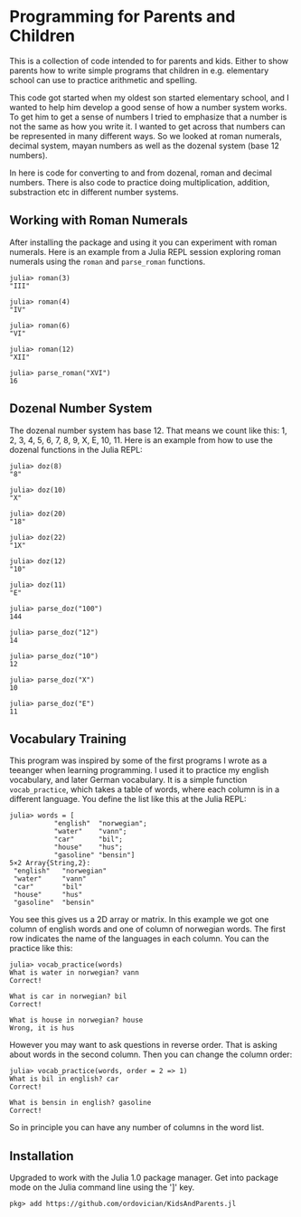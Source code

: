 # Programming for Parents and Children
This is a collection of code intended to for parents and kids. Either to show parents how to write simple programs that children in e.g. elementary school can use to practice arithmetic and spelling.

This code got started when my oldest son started elementary school, and I wanted to help him develop a good sense of how a number system works. To get him to get a sense of numbers I tried to emphasize that a number is not the same as how you write it. I wanted to get across that numbers can be represented in many different ways. So we looked at roman numerals, decimal system, mayan numbers as well as the dozenal system (base 12 numbers).

In here is code for converting to and from dozenal, roman and decimal numbers. There is also code to practice doing multiplication, addition, substraction etc in different number systems. 

## Working with Roman Numerals

After installing the package and using it you can experiment with roman numerals. Here is an example from a Julia REPL session exploring roman numerals using the `roman` and `parse_roman` functions.

    julia> roman(3)
    "III"

    julia> roman(4)
    "IV"

    julia> roman(6)
    "VI"

    julia> roman(12)
    "XII"

    julia> parse_roman("XVI")
    16
    
## Dozenal Number System
The dozenal number system has base 12. That means we count like this: 1, 2, 3, 4, 5, 6, 7, 8, 9, X, E, 10, 11. Here is an example from how to use the dozenal functions in the Julia REPL:

    julia> doz(8)
    "8"

    julia> doz(10)
    "X"

    julia> doz(20)
    "18"

    julia> doz(22)
    "1X"

    julia> doz(12)
    "10"

    julia> doz(11)
    "E"

    julia> parse_doz("100")
    144

    julia> parse_doz("12")
    14

    julia> parse_doz("10")
    12

    julia> parse_doz("X")
    10

    julia> parse_doz("E")
    11

## Vocabulary Training
This program was inspired by some of the first programs I wrote as a teeanger when learning programming. I used it to practice my english vocabulary, and later German vocabulary. It is a simple function `vocab_practice`, which takes a table of words, where each column is in a different language. You define the list like this at the Julia REPL:

    julia> words = [
               "english"  "norwegian";
               "water"    "vann";
               "car"      "bil";
               "house"    "hus";
               "gasoline" "bensin"]
    5×2 Array{String,2}:
     "english"   "norwegian"
     "water"     "vann"     
     "car"       "bil"      
     "house"     "hus"      
     "gasoline"  "bensin"
     
You see this gives us a 2D array or matrix. In this example we got one column of english words and one of column of norwegian words. The first row indicates the name of the languages in each column. You can the practice like this:

    julia> vocab_practice(words)
    What is water in norwegian? vann
    Correct!

    What is car in norwegian? bil
    Correct!

    What is house in norwegian? house
    Wrong, it is hus
    
However you may want to ask questions in reverse order. That is asking about words in the second column. Then you can change the column order:

    julia> vocab_practice(words, order = 2 => 1)
    What is bil in english? car
    Correct!

    What is bensin in english? gasoline
    Correct!
    
So in principle you can have any number of columns in the word list.


## Installation
Upgraded to work with the Julia 1.0 package manager. Get into package mode on the Julia command line using the ']' key.

    pkg> add https://github.com/ordovician/KidsAndParents.jl
    